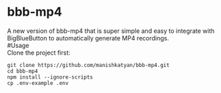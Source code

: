 # bbb-mp4
A new version of bbb-mp4 that is super simple and easy to integrate with BigBlueButton to automatically generate MP4 recordings.
<br/>
#Usage
<br/>
Clone the project first:
```
git clone https://github.com/manishkatyan/bbb-mp4.git
cd bbb-mp4
npm install --ignore-scripts
cp .env-example .env
```
